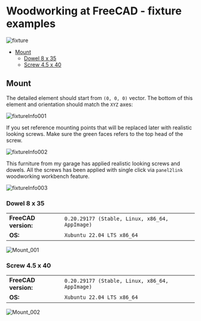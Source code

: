 # Woodworking at FreeCAD - fixture examples

![fixture](https://raw.githubusercontent.com/dprojects/Woodworking/master/Examples/Fixture/Screenshots/fixture.gif)

* [Mount](#mount)
	* [Dowel 8 x 35](#dowel-8-x-35)
	* [Screw 4.5 x 40](#screw-45-x-40)

## Mount 

The detailed element should start from `(0, 0, 0)` vector. The bottom of this element and orientation should match the `XYZ` axes:

![fixtureInfo001](https://raw.githubusercontent.com/dprojects/Woodworking/master/Examples/Fixture/Screenshots/fixtureInfo001.png)

If you set reference mounting points that will be replaced later with realistic looking screws. Make sure the green faces refers to the top head of the screw.

![fixtureInfo002](https://raw.githubusercontent.com/dprojects/Woodworking/master/Examples/Fixture/Screenshots/fixtureInfo002.png)

This furniture from my garage has applied realistic looking screws and dowels. All the screws has been applied with single click via `panel2link` woodworking workbench feature.

![fixtureInfo003](https://raw.githubusercontent.com/dprojects/Woodworking/master/Examples/Fixture/Screenshots/fixtureInfo003.png)

### Dowel 8 x 35

|   |   |
|:--|:--|
| **FreeCAD version:** | `0.20.29177 (Stable, Linux, x86_64, AppImage)` |
| **OS:** | `Xubuntu 22.04 LTS x86_64` |

![Mount_001](https://raw.githubusercontent.com/dprojects/Woodworking/master/Examples/Fixture/Screenshots/Mount_001.png)

### Screw 4.5 x 40

|   |   |
|:--|:--|
| **FreeCAD version:** | `0.20.29177 (Stable, Linux, x86_64, AppImage)` |
| **OS:** | `Xubuntu 22.04 LTS x86_64` |

![Mount_002](https://raw.githubusercontent.com/dprojects/Woodworking/master/Examples/Fixture/Screenshots/Mount_002.png)

